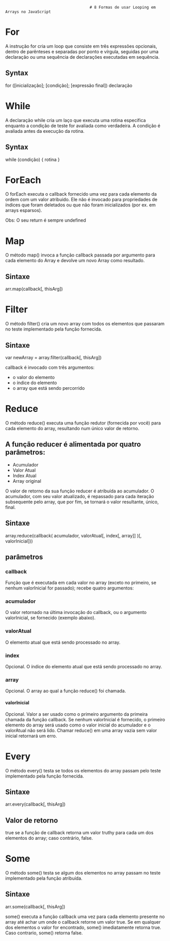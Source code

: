 
                                         # 8 Formas de usar Looping em Arrays no JavaScript 

# For 
  A instrução for cria um loop que consiste em três expressões opcionais, dentro de parênteses e separadas por ponto e vírgula, seguidas por uma declaração ou uma sequência de declarações executadas em sequência.
## Syntax
  for ([inicialização]; [condição]; [expressão final])
    declaração

# While
  A declaração while cria um laço que executa uma rotina especifica enquanto a condição de teste for avaliada como verdadeira. A condição é avaliada antes da execução da rotina.
## Syntax
  while (condição) {
    rotina
  }

# ForEach
  O forEach executa o callback fornecido uma vez para cada elemento da ordem com um valor atribuido. Ele não é invocado para propriedades de índices que foram deletados ou que não foram inicializados (por ex. em arrays esparsos).

  Obs: O seu return é sempre undefined

# Map
  O método map() invoca a função callback passada por argumento para cada elemento do Array e devolve um novo Array como resultado.

## Sintaxe
  arr.map(callback[, thisArg])

# Filter
  O método filter() cria um novo array com todos os elementos que passaram no teste implementado pela função fornecida.

## Sintaxe
var newArray = array.filter(callback[, thisArg])


callback é invocado com três argumentos:
- o valor do elemento
- o índice do elemento
- o array que está sendo percorrido


# Reduce
  O método reduce() executa uma função redutor (fornecida por você) para cada elemento do array, resultando num único valor de retorno.

  ## A função reducer é alimentada por quatro parâmetros:

  - Acumulador
  - Valor Atual
  - Index Atual
  - Array original

  O valor de retorno da sua função reducer é atribuída ao acumulador. O acumulador, com seu valor atualizado, é repassado para cada iteração subsequente pelo array, que por fim, se tornará o valor resultante, único, final.

  ## Sintaxe
  array.reduce(callback( acumulador, valorAtual[, index[, array]] )[, valorInicial]))

  ## parâmetros
  ### callback
  Função que é executada em cada valor no array (exceto no primeiro, se nenhum valorInicial for passado); recebe quatro argumentos:
  ### acumulador
  O valor retornado na última invocação do callback, ou o argumento valorInicial, se fornecido (exemplo abaixo).
  ### valorAtual
  O elemento atual que está sendo processado no array.
  ### index
  Opcional. O índice do elemento atual que está sendo processado no array.
  ### array
  Opcional. O array ao qual a função reduce() foi chamada.
  #### valorInicial
  Opcional. Valor a ser usado como o primeiro argumento da primeira chamada da função callback. Se nenhum valorInicial é fornecido, o primeiro elemento do array será usado como o valor inicial do acumulador e o valorAtual não será lido. Chamar reduce() em uma array vazia sem valor inicial retornará um erro.

# Every  
  O método every() testa se todos os elementos do array passam pelo teste implementado pela função fornecida.

  ## Sintaxe
  arr.every(callback[, thisArg])

  ## Valor de retorno
  true se a função de callback retorna um valor truthy para cada um dos elementos do array; caso contrário, false.

# Some
O método some() testa se algum dos elementos no array passam no teste implementado pela função atribuída.

## Sintaxe
arr.some(callback[, thisArg])

some() executa a função callback uma vez para cada elemento presente no array até achar um onde o callback retorne um valor true. Se em qualquer dos elementos o valor for encontrado, some() imediatamente retorna true. Caso contrario, some() retorna false.

